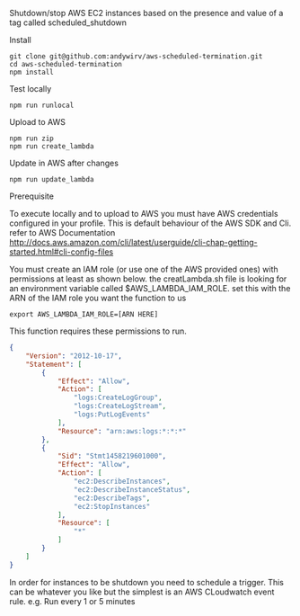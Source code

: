 Shutdown/stop AWS EC2 instances based on the presence and value of a tag called scheduled_shutdown

Install
```Shell
git clone git@github.com:andywirv/aws-scheduled-termination.git
cd aws-scheduled-termination
npm install
```
Test locally
```Shell
npm run runlocal
```

Upload to AWS
```Shell
npm run zip
npm run create_lambda
```

Update in AWS after changes
```Shell
npm run update_lambda
```


Prerequisite

To execute locally and to upload to AWS you must have AWS credentials configured in your profile. This is default behaviour of the AWS SDK and Cli. refer to AWS Documentation http://docs.aws.amazon.com/cli/latest/userguide/cli-chap-getting-started.html#cli-config-files

You must create an IAM role (or use one of the AWS provided ones) with permissions at least as shown below. the creatLambda.sh file is looking for an environment variable called $AWS_LAMBDA_IAM_ROLE. set this with the ARN of the IAM role you want the function to us

```Shell
export AWS_LAMBDA_IAM_ROLE=[ARN HERE]
```

This function requires these permissions to run.
```json
{
    "Version": "2012-10-17",
    "Statement": [
        {
            "Effect": "Allow",
            "Action": [
                "logs:CreateLogGroup",
                "logs:CreateLogStream",
                "logs:PutLogEvents"
            ],
            "Resource": "arn:aws:logs:*:*:*"
        },
        {
            "Sid": "Stmt1458219601000",
            "Effect": "Allow",
            "Action": [
                "ec2:DescribeInstances",
                "ec2:DescribeInstanceStatus",
                "ec2:DescribeTags",
                "ec2:StopInstances"
            ],
            "Resource": [
                "*"
            ]
        }
    ]
}
```

In order for instances to be shutdown you need to schedule a trigger. This can be whatever you like but the simplest is an AWS CLoudwatch event rule. e.g. Run every 1 or 5 minutes
